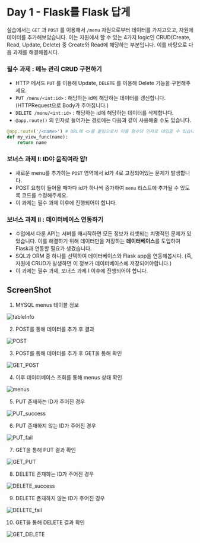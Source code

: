 # Day 1 - Flask를 Flask 답게

실습에서는 `GET` 과 `POST` 를 이용해서 `/menu` 자원으로부터 데이터를 가지고오고, 자원에 데이터를 추가해보았습니다. 이는 자원에서 할 수 있는 4가지 logic인 CRUD(Create, Read, Update, Delete) 중 Create와 Read에 해당하는 부분입니다. 이를 바탕으로 다음 과제를 해결해봅시다.

### 필수 과제 : 메뉴 관리 CRUD 구현하기

- HTTP 메서드 `PUT` 를 이용해 Update, `DELETE` 를 이용해 Delete 기능을 구현해주세요.
- `PUT /menu/<int:id>` : 해당하는 id에 해당하는 데이터를 갱신합니다. (HTTPRequest으로 Body가 주어집니다.)
- `DELETE /menu/<int:id>` : 해당하는 id에 해당하는 데이터를 삭제합니다.
- `@app.route()` 의 인자로 들어가는 경로에는 다음과 같이 사용해줄 수도 있습니다.

```python
@app.route('/<name>') # URL에 <>를 붙임으로서 이를 함수의 인자로 대입할 수 있습니다.
def my_view_func(name):
    return name
```

### 보너스 과제 I: ID야 움직여라 얍!

- 새로운 menu를 추가하는 `POST` 영역에서 id가 4로 고정되어있는 문제가 발생합니다.
- POST 요청이 들어올 때마다 id가 하나씩 증가하여 `menu` 리스트에 추가될 수 있도록 코드를 수정해주세요.
- 이 과제는 필수 과제 이후에 진행되어야 합니다.

### 보너스 과제 II : 데이터베이스 연동하기

- 수업에서 다룬 API는 서버를 재시작하면 모든 정보가 리셋되는 치명적인 문제가 있었습니다. 이를 해결하기 위해 데이터만을 저장하는 **데이터베이스**를 도입하여 Flask과 연동할 필요가 생겼습니다.
- SQL과 ORM 중 하나를 선택하여 데이터베이스와 Flask app을 연동해봅시다. (즉, 자원에 CRUD가 발생하면 이 정보가 데이터베이스에 저장되어야합니다.)
- 이 과제는 필수 과제, 보너스 과제 I 이후에 진행되어야 합니다.

## **ScreenShot**

1. MYSQL menus 테이블 정보

![tableInfo](./Screenshots/tableInfo.JPG)

2. POST를 통해 데이터를 추가 후 결과

![POST](./Screenshots/POST.JPG)

3. POST를 통해 데이터를 추가 후 GET을 통해 확인

![GET_POST](./Screenshots/POST.JPG)

4. 이후 데이터베이스 조회를 통해 menus 상태 확인

![menus](./Screenshots/menus.JPG)

5. PUT 존재하는 ID가 주어진 경우

![PUT_success](./Screenshots/PUT_success.JPG)

6. PUT 존재하지 않는 ID가 주어진 경우

![PUT_fail](./Screenshots/PUT_fail.JPG)

7. GET을 통해 PUT 결과 확인

![GET_PUT](./Screenshots/GET_PUT.JPG)

8. DELETE 존재하는 ID가 주어진 경우

![DELETE_success](./Screenshots/DELETE_success.JPG)

9. DELETE 존재하지 않는 ID가 주어진 경우

![DELETE_fail](./Screenshots/DELETE_fail.JPG)

10. GET을 통해 DELETE 결과 확인

![GET_DELETE](./Screenshots/GET_DELETE.JPG)
